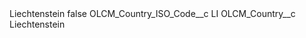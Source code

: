 <?xml version="1.0" encoding="UTF-8"?>
<CustomMetadata xmlns="http://soap.sforce.com/2006/04/metadata" xmlns:xsi="http://www.w3.org/2001/XMLSchema-instance" xmlns:xsd="http://www.w3.org/2001/XMLSchema">
    <label>Liechtenstein</label>
    <protected>false</protected>
    <values>
        <field>OLCM_Country_ISO_Code__c</field>
        <value xsi:type="xsd:string">LI</value>
    </values>
    <values>
        <field>OLCM_Country__c</field>
        <value xsi:type="xsd:string">Liechtenstein</value>
    </values>
</CustomMetadata>
